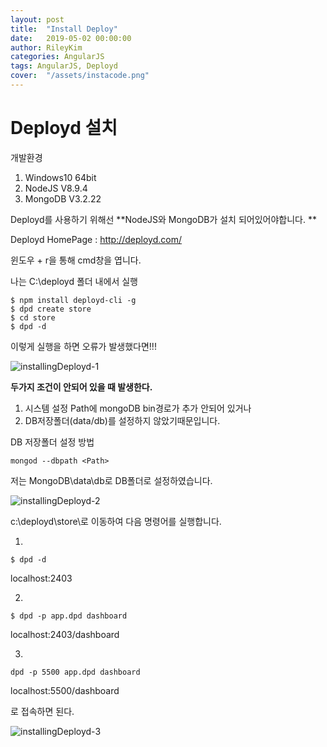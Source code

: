 ```yaml
---
layout: post
title:  "Install Deploy"
date:   2019-05-02 00:00:00
author: RileyKim
categories: AngularJS
tags: AngularJS, Deployd
cover:  "/assets/instacode.png"
---
```



# Deployd 설치



개발환경

1. Windows10 64bit
2. NodeJS V8.9.4
3. MongoDB V3.2.22



Deployd를 사용하기 위해선 **NodeJS와 MongoDB가 설치 되어있어야합니다. **

Deployd HomePage : <http://deployd.com/>



윈도우 + r을 통해 cmd창을 엽니다. 



나는 C:\deployd 폴더 내에서 실행

```
$ npm install deployd-cli -g
$ dpd create store
$ cd store
$ dpd -d
```

이렇게 실행을 하면  오류가 발생했다면!!!

 

![installingDeployd-1](https://user-images.githubusercontent.com/24997255/56564667-884c5500-65e9-11e9-8caf-fb428bb97ff1.PNG)

**두가지 조건이 안되어 있을 때 발생한다.** 

1. 시스템 설정 Path에 mongoDB bin경로가 추가 안되어 있거나
2. DB저장폴더(data/db)를 설정하지 않았기때문입니다. 



DB 저장폴더 설정 방법

```
mongod --dbpath <Path>
```



저는 MongoDB\data\db로 DB폴더로 설정하였습니다. 

![installingDeployd-2](https://user-images.githubusercontent.com/24997255/56566556-ea0ebe00-65ed-11e9-8313-4e077b734b32.PNG)





c:\deployd\store\로 이동하여 다음 명령어를 실행합니다. 

  1.

`$ dpd -d`

localhost:2403

2. 

`$ dpd -p app.dpd dashboard`

localhost:2403/dashboard

3.  

`dpd -p 5500 app.dpd dashboard`

localhost:5500/dashboard

로 접속하면 된다. 



![installingDeployd-3](https://user-images.githubusercontent.com/24997255/56566996-e891c580-65ee-11e9-9094-8aadabeab929.PNG)

